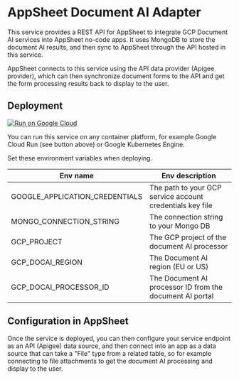 # AppSheet Document AI Adapter

This service provides a REST API for AppSheet to integrate GCP Document AI services into AppSheet no-code apps.  It uses MongoDB to store the document AI results, and then sync to AppSheet through the API hosted in this service.

AppSheet connects to this service using the API data provider (Apigee provider), which can then synchronize document forms to the API and get the form processing results back to display to the user.

## Deployment

[![Run on Google Cloud](https://deploy.cloud.run/button.svg)](https://deploy.cloud.run)

You can run this service on any container platform, for example Google Cloud Run (see button above) or Google Kubernetes Engine.

Set these environment variables when deploying.

| Env name                         | Env description                                           |
| -------------------------------- | --------------------------------------------------------- |
| GOOGLE_APPLICATION_CREDENTIALS   | The path to your GCP service account credentials key file |
| MONGO_CONNECTION_STRING          | The connection string to your Mongo DB                    |
| GCP_PROJECT                      | The GCP project of the document AI processor              |
| GCP_DOCAI_REGION                 | The Document AI region (EU or US)                         |
| GCP_DOCAI_PROCESSOR_ID           | The Document AI processor ID from the document AI portal  |

## Configuration in AppSheet

Once the service is deployed, you can then configure your service endpoint as an API (Apigee) data source, and then connect into an app as a data source that can take a "File" type from a related table, so for example connecting to file attachments to get the document AI processing and display to the user.
